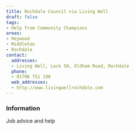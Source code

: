 ```yaml
---
title: Rochdale Council via Living Well
draft: false
tags:
- Help from Community Champions
areas:
- Heywood
- Middleton
- Rochdale
contact:
  addresses:
  - Living Well, Lock 50, Oldham Road, Rochdale
  phone:
  - 01706 751 190
  web_addresses:
  - http://www.livingwellrochdale.com
---
```


### Information
Job advice and help

